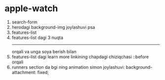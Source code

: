 # apple-watch

1. search-form
2. herodagi background-img joylashuvi psa
3. features-list
4. features-list dagi 3 nuqta <hr /> orqali va unga soya berish bilan
5. features-list dagi learn more linkining chapdagi chiziqchasi ::before orqali
6. runners section da bgi ning animation simon joylashuvi: background-attachment: fixed;
